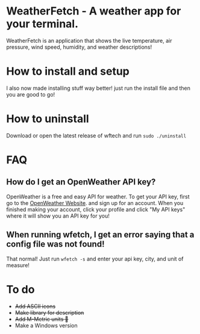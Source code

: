 # WeatherFetch - A weather app for your terminal.
WeatherFetch is an application that shows the live temperature, air pressure, wind speed, humidity, and weather descriptions!

# How to install and setup

I also now made installing stuff way better! just run the install file and then you are good to go!

# How to uninstall

Download or open the latest release of wftech and run `sudo ./uninstall`

# FAQ

## How do I get an OpenWeather API key?

OpenWeather is a free and easy API for weather. To get your API key,
first go to the [OpenWeather Website](https://openweathermap.org/). and sign up for an account.
When you finished making your account, click your profile and click "My API keys" where it will show you
an API key for you!

## When running wfetch, I get an error saying that a config file was not found!
That normal! Just run `wfetch -s` and enter your api key, city, and unit of measure!

# To do
+ ~~Add ASCII icons~~
+ ~~Make library for description~~
+ ~~Add M-Metric units 🤢~~
+ Make a Windows version

